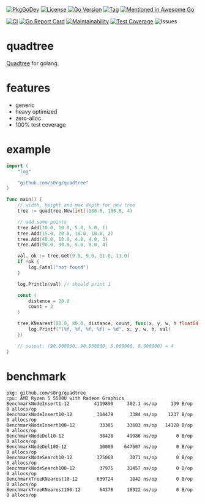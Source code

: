 [![PkgGoDev](https://pkg.go.dev/badge/github.com/s0rg/quadtree)](https://pkg.go.dev/github.com/s0rg/quadtree)
[![License](https://img.shields.io/badge/license-MIT%20License-blue.svg)](https://github.com/s0rg/quadtree/blob/master/LICENSE)
[![Go Version](https://img.shields.io/github/go-mod/go-version/s0rg/quadtree)](go.mod)
[![Tag](https://img.shields.io/github/v/tag/s0rg/quadtree?sort=semver)](https://github.com/s0rg/quadtree/tags)
[![Mentioned in Awesome Go](https://awesome.re/mentioned-badge.svg)](https://github.com/avelino/awesome-go)

[![CI](https://github.com/s0rg/quadtree/workflows/ci/badge.svg)](https://github.com/s0rg/quadtree/actions?query=workflow%3Aci)
[![Go Report Card](https://goreportcard.com/badge/github.com/s0rg/quadtree)](https://goreportcard.com/report/github.com/s0rg/quadtree)
[![Maintainability](https://api.codeclimate.com/v1/badges/93e2a0c67fbe20b50321/maintainability)](https://codeclimate.com/github/s0rg/quadtree/maintainability)
[![Test Coverage](https://api.codeclimate.com/v1/badges/93e2a0c67fbe20b50321/test_coverage)](https://codeclimate.com/github/s0rg/quadtree/test_coverage)
![Issues](https://img.shields.io/github/issues/s0rg/quadtree)

# quadtree

[Quadtree](https://en.wikipedia.org/wiki/Quadtree) for golang.

# features

- generic
- heavy optimized
- zero-alloc
- 100% test coverage

# example
```go
import (
    "log"

    "github.com/s0rg/quadtree"
)

func main() {
    // width, height and max depth for new tree
    tree := quadtree.New[int](100.0, 100.0, 4)

    // add some points
    tree.Add(10.0, 10.0, 5.0, 5.0, 1)
    tree.Add(15.0, 20.0, 10.0, 10.0, 2)
    tree.Add(40.0, 10.0, 4.0, 4.0, 3)
    tree.Add(90.0, 90.0, 5.0, 8.0, 4)

    val, ok := tree.Get(9.0, 9.0, 11.0, 11.0)
    if !ok {
        log.Fatal("not found")
    }

    log.Println(val) // should print 1

    const (
        distance = 20.0
        count = 2
    )

    tree.KNearest(80.0, 80.0, distance, count, func(x, y, w, h float64, val int) {
        log.Printf("(%f, %f, %f, %f) = %d", x, y, w, h, val)
    })

    // output: (90.000000, 90.000000, 5.000000, 8.000000) = 4
}
```

# benchmark
```
pkg: github.com/s0rg/quadtree
cpu: AMD Ryzen 5 5500U with Radeon Graphics
BenchmarkNodeInsert1-12         4119890     302.1 ns/op     139 B/op          0 allocs/op
BenchmarkNodeInsert10-12         314479      3384 ns/op    1237 B/op          0 allocs/op
BenchmarkNodeInsert100-12         33385     33683 ns/op   14128 B/op          0 allocs/op
BenchmarkNodeDel10-12             38428     49986 ns/op       0 B/op          0 allocs/op
BenchmarkNodeDel100-12            10000    647607 ns/op       0 B/op          0 allocs/op
BenchmarkNodeSearch10-12         375060      3071 ns/op       0 B/op          0 allocs/op
BenchmarkNodeSearch100-12         37975     31457 ns/op       0 B/op          0 allocs/op
BenchmarkTreeKNearest10-12       639724      1842 ns/op       0 B/op          0 allocs/op
BenchmarkTreeKNearest100-12       64370     18922 ns/op       0 B/op          0 allocs/op
```

